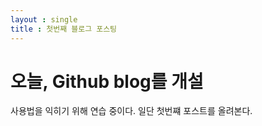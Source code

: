 ```yaml
---
layout : single
title : 첫번째 블로그 포스팅
---
```


# 오늘, Github blog를 개설

사용법을 익히기 위해 연습 중이다. 일단 첫번쨰 포스트를 올려본다.
